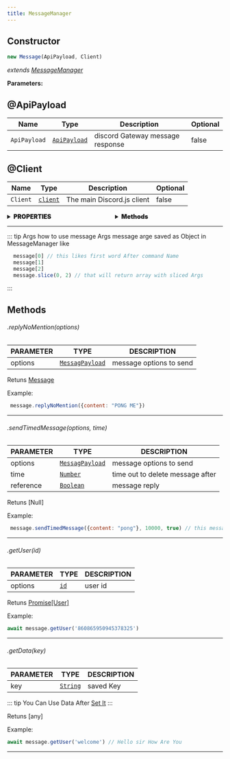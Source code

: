 ```yaml
---
title: MessageManager
---
```



## Constructor

```js
new Message(ApiPayload, Client)
```
_extends <a href="https://discord.js.org/#/docs/discord.js/main/class/MessageManager" target='_blank'>MessageManager</a>_


**Parameters:**
## @ApiPayload
| Name           | Type                                                         | Description                    | Optional |
| -------------- | ------------------------------------------------------------ | ------------------------------ | -------- |
| `ApiPayload`       | [`ApiPayload`](https://discord.com/developers/docs/resources/channel#message-object) |  discord Gateway message response  | false     |



## @Client
| Name           | Type                                                         | Description                    | Optional |
| -------------- | ------------------------------------------------------------ | ------------------------------ | -------- |
| `Client`       | [`client`](https://discord.js.org/#/docs/discord.js/main/class/Client) | The main Discord.js client     | false     |



<div style="display: flex; font-weight: 900;" class="mb">
  <div style="flex: 1;">
    <details>
      <summary>PROPERTIES</summary>
      <a href="/guide/Application" class="block">Application</a> 
      <a href="/guide/Application#prefix" class="block">prefix</a> 
      <a href="/guide/CommandBuilder#name" class="block">cmdName</a> 
      <a href="/guide/CommandBuilder" class="block">Command</a> 
    </details>
  </div>
  <div style="flex: 1;">
    <details>
      <summary>Methods</summary>
      <a href="#replyNoMention" class="block">replyNoMention</a> 
      <a href="#sendTimedMessage" class="block">sendTimedMessage</a> 
      <a href="#getUser" class="block">getUser</a> 
      <a href="#getData" class="block">getData</a> 
      <a href="https://discord.js.org/#/docs/discord.js/main/class/CommandInteraction?scrollTo=followUp" target="_blank" class="block">followUp</a> 
    </details>
  </div>
</div>
<hr>

::: tip Args
  how to use message Args message arge saved as Object in MessageManager like
  ```js {1}
    message[0] // this likes first word After command Name
    message[1] 
    message[2]
    message.slice(0, 2) // that will return array with sliced Args
  ```
:::

## **Methods**
 <h6 class="pp" id="replyNoMention">.replyNoMention(options)</h6>

   PARAMETER | TYPE    | DESCRIPTION |
 ------------------------------------------------------------ | ------------------------------ | -------- |
  options | [`MessagPayload`](https://discord-api-types.dev/api/discord-api-types-v10/interface/APIMessage) | message options to send
  
 Retuns [Message](#constructor)

 Example:
 ```js
  message.replyNoMention({content: "PONG ME"})
 ```
<hr>
<h6 class="pp" id="sendTimedMessage">.sendTimedMessage(options, time)</h6>

   PARAMETER | TYPE    | DESCRIPTION |
 ------------------------------------------------------------ | ------------------------------ | -------- |
  options | [`MessagPayload`](https://discord-api-types.dev/api/discord-api-types-v10/interface/APIMessage) | message options to send
  time  | [`Number`](https://developer.mozilla.org/en-US/docs/Web/JavaScript/Reference/Global_Objects/Number) | time out to delete message after
  reference  | [`Boolean`](https://developer.mozilla.org/en-US/docs/Web/JavaScript/Reference/Global_Objects/Boolean) | message reply

 Retuns [Null]

 Example:
 ```js
  message.sendTimedMessage({content: "pong"}, 10000, true) // this message will be deleted after 10s
 ```
<hr>
<h6 class="pp" id="getUser">.getUser(id)</h6>

   PARAMETER | TYPE    | DESCRIPTION |
 ------------------------------------------------------------ | ------------------------------ | -------- |
  options | [`id`](https://discord-api-types.dev/api/discord-api-types-v10/interface/GatewayRequestGuildMembersDataWithUserIds#user_ids) | user id 

  Retuns [Promise[User]](https://discord.js.org/#/docs/discord.js/main/class/User)

 Example:
 ```js
 await message.getUser('860865950945378325')
 ```
<hr>
<h6 class="pp" id="getUser">.getData(key)</h6>

   PARAMETER | TYPE    | DESCRIPTION |
 ------------------------------------------------------------ | ------------------------------ | -------- |
  key | [`String`](https://developer.mozilla.org/en-US/docs/Web/JavaScript/Reference/Global_Objects/Number) | saved Key

 ::: tip 
   You Can Use Data After [Set It](http://localhost:8080/guide/Application.html#setData) 
 :::

  Retuns [any]

 Example:
 ```js
 await message.getUser('welcome') // Hello sir How Are You
 ```
<hr>